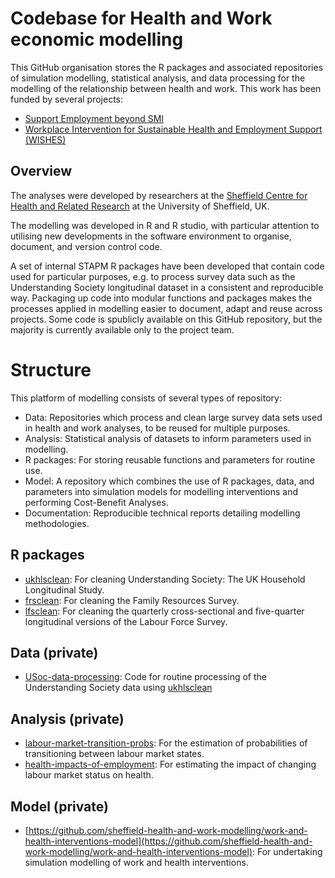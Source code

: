 # Codebase for Health and Work economic modelling

This GitHub organisation stores the R packages and associated repositories of simulation modelling, statistical analysis, and data processing for the modelling of the relationship between health and work. This work has been funded by several projects:

- [Support Employment beyond SMI](https://www.ipsbeyondsmi.org/)
- [Workplace Intervention for Sustainable Health and Employment Support (WISHES)](https://wishes.uk.com/)

## Overview
The analyses were developed by researchers at the [Sheffield Centre for Health and Related Research](https://www.sheffield.ac.uk/scharr) at the University of Sheffield, UK.

The modelling was developed in R and R studio, with particular attention to utilising new developments in the software environment to organise, document, and version control code.   

A set of internal STAPM R packages have been developed that contain code used for particular purposes, e.g. to process survey data such as the Understanding Society longitudinal dataset in a consistent and reproducible way. Packaging up code into modular functions and packages makes the processes applied in modelling easier to document, adapt and reuse across projects. Some code is spublicly available on this GitHub repository, but the majority is currently available only to the project team.  

# Structure 

This platform of modelling consists of several types of repository:

- Data: Repositories which process and clean large survey data sets used in health and work analyses, to be reused for multiple purposes.
- Analysis: Statistical analysis of datasets to inform parameters used in modelling.
- R packages: For storing reusable functions and parameters for routine use.
- Model: A repository which combines the use of R packages, data, and parameters into simulation models for modelling interventions and performing Cost-Benefit Analyses.
- Documentation: Reproducible technical reports detailing modelling methodologies.

## R packages 

- [ukhlsclean](https://github.com/sheffield-health-and-work-modelling/ukhlsclean): For cleaning Understanding Society: The UK Household Longitudinal Study.
- [frsclean](https://github.com/sheffield-health-and-work-modelling/frsclean): For cleaning the Family Resources Survey.
- [lfsclean](https://github.com/sheffield-health-and-work-modelling/lfsclean): For cleaning the quarterly cross-sectional and five-quarter longitudinal versions of the Labour Force Survey.

## Data (private)

- [USoc-data-processing](https://github.com/sheffield-health-and-work-modelling/USoc-data-processing): Code for routine processing of the Understanding Society data using [ukhlsclean](https://github.com/sheffield-health-and-work-modelling/ukhlsclean)

## Analysis (private)

- [labour-market-transition-probs](https://github.com/sheffield-health-and-work-modelling/labour-market-transition-probs): For the estimation of probabilities of transitioning between labour market states.
- [health-impacts-of-employment](https://github.com/sheffield-health-and-work-modelling/health-impacts-of-employment): For estimating the impact of changing labour market status on health.

## Model (private)

- [https://github.com/sheffield-health-and-work-modelling/work-and-health-interventions-model](https://github.com/sheffield-health-and-work-modelling/work-and-health-interventions-model): For undertaking simulation modelling of work and health interventions. 

